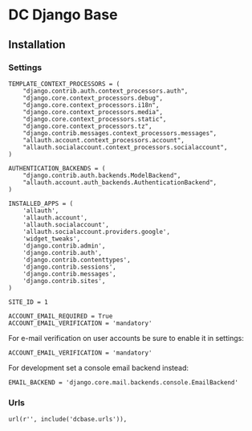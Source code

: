 # DC Django Base

## Installation

### Settings

    TEMPLATE_CONTEXT_PROCESSORS = (
        "django.contrib.auth.context_processors.auth",
        "django.core.context_processors.debug",
        "django.core.context_processors.i18n",
        "django.core.context_processors.media",
        "django.core.context_processors.static",
        "django.core.context_processors.tz",
        "django.contrib.messages.context_processors.messages",
        "allauth.account.context_processors.account",
        "allauth.socialaccount.context_processors.socialaccount",
    )
     
    AUTHENTICATION_BACKENDS = (
        "django.contrib.auth.backends.ModelBackend",
        "allauth.account.auth_backends.AuthenticationBackend",
    )
    
    INSTALLED_APPS = (
        'allauth',
        'allauth.account',
        'allauth.socialaccount',
        'allauth.socialaccount.providers.google',
        'widget_tweaks',
        'django.contrib.admin',
        'django.contrib.auth',
        'django.contrib.contenttypes',
        'django.contrib.sessions',
        'django.contrib.messages',
        'django.contrib.sites',
    )
    
    SITE_ID = 1
    
    ACCOUNT_EMAIL_REQUIRED = True
    ACCOUNT_EMAIL_VERIFICATION = 'mandatory'

For e-mail verification on user accounts be sure to enable it in settings:

    ACCOUNT_EMAIL_VERIFICATION = 'mandatory'

For development set a console email backend instead:

    EMAIL_BACKEND = 'django.core.mail.backends.console.EmailBackend' 

### Urls

    url(r'', include('dcbase.urls')),
